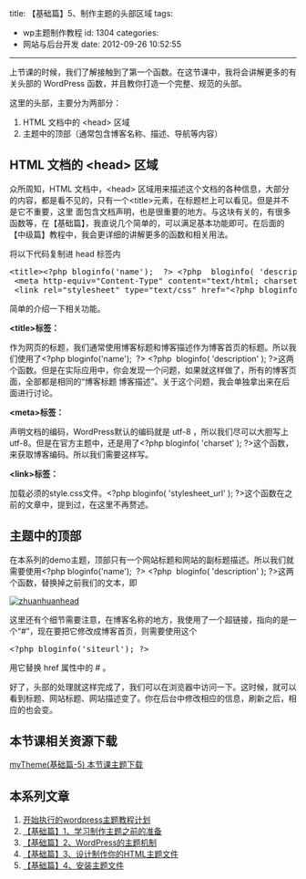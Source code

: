 title: 【基础篇】5、制作主题的头部区域
tags:
  - wp主题制作教程
id: 1304
categories:
  - 网站与后台开发
date: 2012-09-26 10:52:55
---

上节课的时候，我们了解接触到了第一个函数。在这节课中，我将会讲解更多的有关头部的 WordPress 函数，并且教你打造一个完整、规范的头部。

这里的头部，主要分为两部分：

1.  HTML 文档中的 &lt;head&gt; 区域
2.  主题中的顶部（通常包含博客名称、描述、导航等内容）

## HTML 文档的 &lt;head&gt; 区域

众所周知，HTML 文档中，&lt;head&gt; 区域用来描述这个文档的各种信息，大部分的内容，都是看不见的，只有一个&lt;title&gt;元素，在标题栏上可以看见。但是并不是它不重要，这里 面包含文档声明，也是很重要的地方。与这块有关的，有很多函数等，在【基础篇】，我直说几个简单的，可以满足基本功能即可。在后面的【中级篇】教程中，我会更详细的讲解更多的函数和相关用法。

将以下代码复制进 head 标签内
<pre>&lt;title&gt;&lt;?php bloginfo('name');  ?&gt; &lt;?php  bloginfo( 'description' ); ?&gt;&lt;/title&gt;
 &lt;meta http-equiv="Content-Type" content="text/html; charset=&lt;?php bloginfo( 'charset' ); ?&gt;" /&gt;
 &lt;link rel="stylesheet" type="text/css" href="&lt;?php bloginfo( 'stylesheet_url' ); ?&gt;" /&gt;</pre>
简单的介绍一下相关功能。

**&lt;title&gt;标签：**

作为网页的标题，我们通常使用博客标题和博客描述作为博客首页的标题。所以我们使用了&lt;?php bloginfo('name');  ?&gt; &lt;?php  bloginfo( 'description' ); ?&gt;这两个函数。但是在实际应用中，你会发现一个问题，如果就这样做了，所有的博客页面，全部都是相同的“博客标题 博客描述”。关于这个问题，我会单独拿出来在后面进行讨论。

**&lt;meta&gt;标签：**

声明文档的编码，WordPress默认的编码就是 utf-8 ，所以我们尽可以大胆写上utf-8。但是在官方主题中，还是用了&lt;?php bloginfo( 'charset' ); ?&gt;这个函数，来获取博客编码。所以我们需要这样写。

**&lt;link&gt;标签：**

加载必须的style.css文件。&lt;?php bloginfo( 'stylesheet_url' ); ?&gt;这个函数在之前的文章中，提到过，在这里不再赘述。

## 主题中的顶部

在本系列的demo主题，顶部只有一个网站标题和网站的副标题描述。所以我们就需要使用&lt;?php bloginfo('name');  ?&gt; &lt;?php  bloginfo( 'description' ); ?&gt;这两个函数，替换掉之前我们的文本，即

[![](http://qxzm-img.b0.upaiyun.com/blog/2012/09/Unnamed-QQ-Screenshot20120925214017.jpg "zhuanhuanhead")](http://qxzm-img.b0.upaiyun.com/blog/2012/09/Unnamed-QQ-Screenshot20120925214017.jpg)

这里还有个细节需要注意，在博客名称的地方，我使用了一个超链接，指向的是一个“#”，现在要把它修改成博客首页，则需要使用这个
<pre>&lt;?php bloginfo('siteurl'); ?&gt;</pre>
用它替换 href 属性中的 # 。

好了，头部的处理就这样完成了，我们可以在浏览器中访问一下。这时候，就可以看到标题、网站标题、网站描述变了。你在后台中修改相应的信息，刷新之后，相应的也会变。

## 本节课相关资源下载

[myTheme(基础篇-5) 本节课主题下载](http://pan.baidu.com/share/link?shareid=67876&amp;uk=706095745)

## 本系列文章

1.  [开始执行的wordpress主题教程计划](http://www.qianxingzhem.com/post-1235.html)
2.  [【基础篇】1、学习制作主题之前的准备](http://www.qianxingzhem.com/post-1247.html)
3.  [【基础篇】2、WordPress的主题机制](http://www.qianxingzhem.com/post-1251.html)
4.  [【基础篇】3、设计制作你的HTML主题文件](http://www.qianxingzhem.com/post-1259.html)
5.  [【基础篇】4、安装主题文件](http://www.qianxingzhem.com/post-1268.html)
